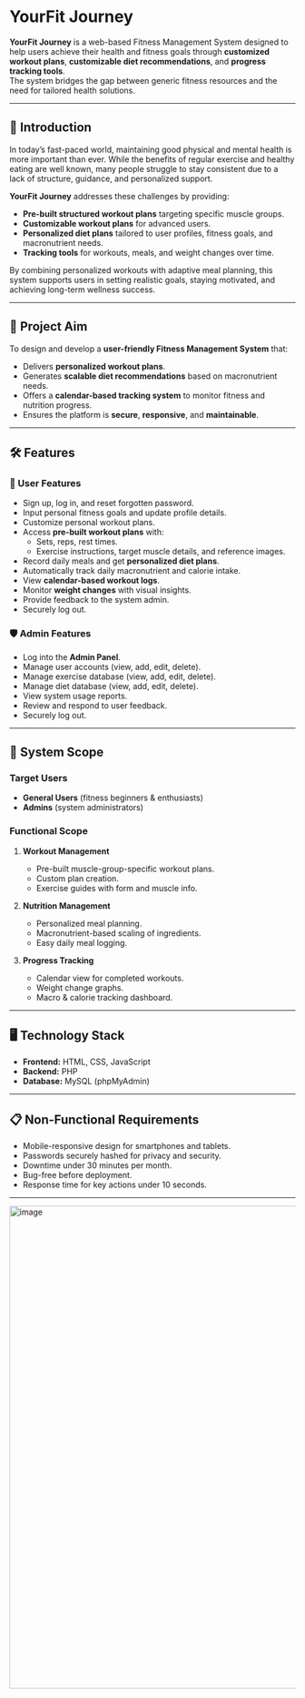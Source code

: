 # YourFit Journey

**YourFit Journey** is a web-based Fitness Management System designed to help users achieve their health and fitness goals through **customized workout plans**, **customizable diet recommendations**, and **progress tracking tools**.  
The system bridges the gap between generic fitness resources and the need for tailored health solutions.

---

## 📌 Introduction

In today’s fast-paced world, maintaining good physical and mental health is more important than ever. While the benefits of regular exercise and healthy eating are well known, many people struggle to stay consistent due to a lack of structure, guidance, and personalized support.

**YourFit Journey** addresses these challenges by providing:
- **Pre-built structured workout plans** targeting specific muscle groups.
- **Customizable workout plans** for advanced users.
- **Personalized diet plans** tailored to user profiles, fitness goals, and macronutrient needs.
- **Tracking tools** for workouts, meals, and weight changes over time.

By combining personalized workouts with adaptive meal planning, this system supports users in setting realistic goals, staying motivated, and achieving long-term wellness success.

---

## 🎯 Project Aim

To design and develop a **user-friendly Fitness Management System** that:
- Delivers **personalized workout plans**.
- Generates **scalable diet recommendations** based on macronutrient needs.
- Offers a **calendar-based tracking system** to monitor fitness and nutrition progress.
- Ensures the platform is **secure**, **responsive**, and **maintainable**.

---

## 🛠 Features

### 👤 User Features
- Sign up, log in, and reset forgotten password.
- Input personal fitness goals and update profile details.
- Customize personal workout plans.
- Access **pre-built workout plans** with:
  - Sets, reps, rest times.
  - Exercise instructions, target muscle details, and reference images.
- Record daily meals and get **personalized diet plans**.
- Automatically track daily macronutrient and calorie intake.
- View **calendar-based workout logs**.
- Monitor **weight changes** with visual insights.
- Provide feedback to the system admin.
- Securely log out.

### 🛡 Admin Features
- Log into the **Admin Panel**.
- Manage user accounts (view, add, edit, delete).
- Manage exercise database (view, add, edit, delete).
- Manage diet database (view, add, edit, delete).
- View system usage reports.
- Review and respond to user feedback.
- Securely log out.

---

## 📂 System Scope

### Target Users
- **General Users** (fitness beginners & enthusiasts)
- **Admins** (system administrators)

### Functional Scope
1. **Workout Management**
   - Pre-built muscle-group-specific workout plans.
   - Custom plan creation.
   - Exercise guides with form and muscle info.

2. **Nutrition Management**
   - Personalized meal planning.
   - Macronutrient-based scaling of ingredients.
   - Easy daily meal logging.

3. **Progress Tracking**
   - Calendar view for completed workouts.
   - Weight change graphs.
   - Macro & calorie tracking dashboard.

---

## 🖥 Technology Stack

- **Frontend:** HTML, CSS, JavaScript  
- **Backend:** PHP  
- **Database:** MySQL (phpMyAdmin)  

---

## 📋 Non-Functional Requirements

- Mobile-responsive design for smartphones and tablets.
- Passwords securely hashed for privacy and security.
- Downtime under 30 minutes per month.
- Bug-free before deployment.
- Response time for key actions under 10 seconds.

---


<img width="1906" height="848" alt="image" src="https://github.com/user-attachments/assets/0799f2a9-25d9-4a73-b662-aa02cf2aeaa0" />

